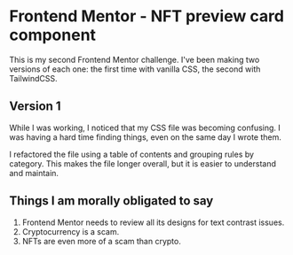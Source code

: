 # Frontend Mentor - NFT preview card component

This is my second Frontend Mentor challenge. I've been making two versions of each one: the first time with vanilla CSS, the second with TailwindCSS.

## Version 1

While I was working, I noticed that my CSS file was becoming confusing. I was having a hard time finding things, even on the same day I wrote them.

I refactored the file using a table of contents and grouping rules by category. This makes the file longer overall, but it is easier to understand and maintain.

## Things I am morally obligated to say

1. Frontend Mentor needs to review all its designs for text contrast issues.
2. Cryptocurrency is a scam.
3. NFTs are even more of a scam than crypto.
